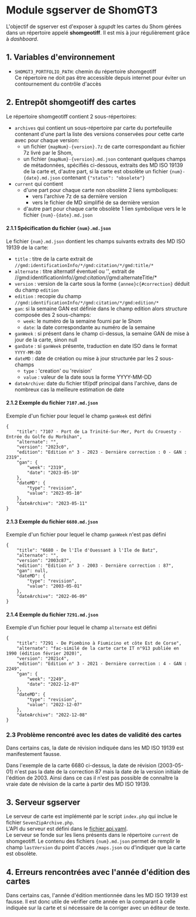 # Module sgserver de ShomGT3
L'objectif de sgserver est d'exposer à *sgupdt* les cartes du Shom gérées dans un répertoire appelé **shomgeotiff**.
Il est mis à jour régulièrement grâce à *dashboard*.

## 1. Variables d'environnement
- `SHOMGT3_PORTFOLIO_PATH`: chemin du répertoire shomgeotiff  
  Ce répertoire ne doit pas être accessible depuis internet pour éviter un contournement du contrôle d'accès

## 2. Entrepôt shomgeotiff des cartes
Le répertoire shomgeotiff contient 2 sous-répertoires:

- `archives` qui contient un sous-répertoire par carte du portefeuille contenant d'une part la liste des versions conservées
  pour cette carte avec pour chaque version:
  - un fichier `{mapNum}-{version}.7z` de carte correspondant au fichier 7z livré par le Shom,
  - un fichier `{mapNum}-{version}.md.json` contenant quelques champs de métadonnées,
    spécifiés ci-dessous, extraits des MD ISO 19139 de la carte
  et, d'autre part, si la carte est obsolète un fichier `{num}-{date}.md.json` contenant `{"status": "obsolete"}`
- `current` qui contient
  - d'une part pour chaque carte non obsolète 2 liens symboliques:
    - vers l'archive 7z de sa dernière version
    - vers le fichier de MD simplifié de sa dernière version
  - d'autre part pour chaque carte obsolète 1 lien symbolique vers le le fichier `{num}-{date}.md.json`
  
#### 2.1.1 Spécification du fichier `{num}.md.json`
Le fichier `{num}.md.json` dontient les champs suivants extraits des MD ISO 19139 de la carte:

- `title` : titre de la carte extrait de `//gmd:identificationInfo/*/gmd:citation/*/gmd:title/*`
- `alternate` : titre alternatif éventuel ou '', extrait de //gmd:identificationInfo/*/gmd:citation/*/gmd:alternateTitle/*
- `version` : version de la carte sous la forme `{annee}c{#correction}` déduit du champ `edition`
- `edition` : recopie du champ `//gmd:identificationInfo/*/gmd:citation/*/gmd:edition/*`
- `gan`: si la semaine GAN est définie dans le champ edition alors structure composée des 2 sous-champs:
  - `week`: le numéro de la semaine fourni par le Shom
  - `date`: la date correspondante au numéro de la semaine
- `ganWeek` : si présent dans le champ ci-dessus, la semaine GAN de mise à jour de la carte, sinon null
- `ganDate` : si `ganWeek` présente, traduction en date ISO dans le format `YYYY-MM-DD`
- `dateMD` : date de création ou mise à jour structurée par les 2 sous-champs 
  - `type` : 'creation' ou 'revision'
  - `value` : valeur de la date sous la forme YYYY-MM-DD
- `dateArchive`: date du fichier tif/pdf principal dans l'archive, dans de nombreux cas la meilleure estimation de date

#### 2.1.2 Exemple du fichier `7107.md.json`
Exemple d'un fichier pour lequel le champ `ganWeek` est défini

    {
        "title": "7107 - Port de La Trinité-Sur-Mer, Port du Crouesty - Entrée du Golfe du Morbihan",
        "alternate": "",
        "version": "2023c0",
        "edition": "Edition n° 3 - 2023 - Dernière correction : 0 - GAN : 2319",
        "gan": {
            "week": "2319",
            "date": "2023-05-10"
        },
        "dateMD": {
            "type": "revision",
            "value": "2023-05-10"
        },
        "dateArchive": "2023-05-11"
    }
#### 2.1.3 Exemple du fichier `6680.md.json`
Exemple d'un fichier pour lequel le champ `ganWeek` n'est pas défini

    {
        "title": "6680 - De l'Ile d'Ouessant à l'Ile de Batz",
        "alternate": "",
        "version": "2003c87",
        "edition": "Edition n° 3 - 2003 - Dernière correction : 87",
        "gan": null,
        "dateMD": {
            "type": "revision",
            "value": "2003-05-01"
        },
        "dateArchive": "2022-06-09"
    }
#### 2.1.4 Exemple du fichier `7291.md.json`
Exemple d'un fichier pour lequel le champ `alternate` est défini

    {
        "title": "7291 - De Piombino à Fiumicino et côte Est de Corse",
        "alternate": "fac-similé de la carte carte IT n°913 publiée en 1990 (édition février 2020)",
        "version": "2021c4",
        "edition": "Edition n° 3 - 2021 - Dernière correction : 4 - GAN : 2249",
        "gan": {
            "week": "2249",
            "date": "2022-12-07"
        },
        "dateMD": {
            "type": "revision",
            "value": "2022-12-07"
        },
        "dateArchive": "2022-12-08"
    }

### 2.3 Problème rencontré avec les dates de validité des cartes
Dans certains cas, la date de révision indiquée dans les MD ISO 19139 est manifestement fausse.

Dans l'exemple de la carte 6680 ci-dessus, la date de révision (2003-05-01) n'est pas la date de la correction 87
mais la date de la version initiale de l'édition de 2003.
Ainsi dans ce cas il n'est pas possible de connaître la vraie date de révision de la carte à partir des MD ISO 19139.

## 3. Serveur sgserver
Le serveur de carte est implémenté par le script `index.php` qui inclue le fichier `SevenZipArchive.php`.  
L'API du serveur est défini dans le [fichier api.yaml](api.yaml).  
Le serveur se fonde sur les liens présents dans le répertoire `current` de shomgeotiff.
Le contenu des fichiers `{num}.md.json` permet de remplir le champ `lastVersion` du point d'accès `/maps.json`
ou d'indiquer que la carte est obsolète.

## 4. Erreurs rencontrées avec l'année d'édition des cartes
Dans certains cas, l'année d'édition mentionnée dans les MD ISO 19139 est fausse.
Il est donc utile de vérifier cette année en la comparant à celle indiquée sur la carte et si nécessaire de la corriger
avec un éditeur de texte.

